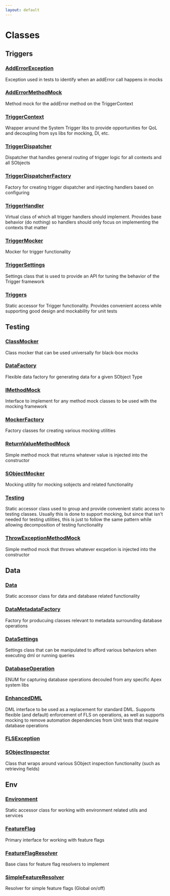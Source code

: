 ```yaml
---
layout: default
---
```

# Classes
## Triggers

### [AddErrorException](/Triggers/AddErrorException.md)

Exception used in tests to identify when an addError call happens in mocks

### [AddErrorMethodMock](/Triggers/AddErrorMethodMock.md)

Method mock for the addError method on the TriggerContext

### [TriggerContext](/Triggers/TriggerContext.md)

Wrapper around the System Trigger libs to provide opportunities for QoL and decoupling from sys libs for mocking, DI, etc.

### [TriggerDispatcher](/Triggers/TriggerDispatcher.md)

Dispatcher that handles general routing of trigger logic for all contexts and all SObjects

### [TriggerDispatcherFactory](/Triggers/TriggerDispatcherFactory.md)

Factory for creating trigger dispatcher and injecting handlers based on configuring

### [TriggerHandler](/Triggers/TriggerHandler.md)

Virtual class of which all trigger handlers should implement. Provides base behavior (do nothing) so handlers should only focus on implementing the contexts that matter

### [TriggerMocker](/Triggers/TriggerMocker.md)

Mocker for trigger functionality

### [TriggerSettings](/Triggers/TriggerSettings.md)

Settings class that is used to provide an API for tuning the behavior of the Trigger framework

### [Triggers](/Triggers/Triggers.md)

Static accessor for Trigger functionality. Provides convenient access while supporting good design and mockability for unit tests
## Testing

### [ClassMocker](/Testing/ClassMocker.md)

Class mocker that can be used universally for black-box mocks

### [DataFactory](/Testing/DataFactory.md)

Flexible data factory for generating data for a given SObject Type

### [IMethodMock](/Testing/IMethodMock.md)

Interface to implement for any method mock classes to be used with the mocking framework

### [MockerFactory](/Testing/MockerFactory.md)

Factory classes for creating various mocking utilities

### [ReturnValueMethodMock](/Testing/ReturnValueMethodMock.md)

Simple method mock that returns whatever value is injected into the constructor

### [SObjectMocker](/Testing/SObjectMocker.md)

Mocking utility for mocking sobjects and related functionality

### [Testing](/Testing/Testing.md)

Static accessor class used to group and provide convenient static access to testing classes. Usually this is done to support mocking, but since that isn&apos;t needed for testing utilities, this is just to follow the same pattern while allowing decomposition of testing functionality

### [ThrowExceptionMethodMock](/Testing/ThrowExceptionMethodMock.md)

Simple method mock that throws whatever excpetion is injected into the constructor
## Data

### [Data](/Data/Data.md)

Static accessor class for data and database related functionality

### [DataMetadataFactory](/Data/DataMetadataFactory.md)

Factory for producuing classes relevant to metadata surrounding database operations

### [DataSettings](/Data/DataSettings.md)

Settings class that can be manipulated to afford various behaviors when executing dml or running queries

### [DatabaseOperation](/Data/DatabaseOperation.md)

ENUM for capturing database operations decouled from any specific Apex system libs

### [EnhancedDML](/Data/EnhancedDML.md)

DML interface to be used as a replacement for standard DML. Supports flexible (and default) enforcement of FLS on operations, as well as supports mocking to remove automation dependencies from Unit tests that require database operations

### [FLSException](/Data/FLSException.md)



### [SObjectInspector](/Data/SObjectInspector.md)

Class that wraps around various SObject inspection functionality (such as retrieving fields)
## Env

### [Environment](/Env/Environment.md)

Static accessor class for working with environment related utils and services

### [FeatureFlag](/Env/FeatureFlag.md)

Primary interface for working with feature flags

### [FeatureFlagResolver](/Env/FeatureFlagResolver.md)

Base class for feature flag resolvers to implement

### [SimpleFeatureResolver](/Env/SimpleFeatureResolver.md)

Resolver for simple feature flags (Global on/off)
